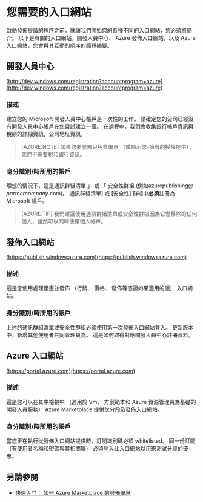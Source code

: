 <properties
   pageTitle="建立提供 Marketplace 的所需的各種入口網站的概觀 |Microsoft Azure"
   description="建立提供 Marketplace 的所需的各種入口網站的概觀"
   services="marketplace-publishing"
   documentationCenter=""
   authors="HannibalSII"
   manager="hascipio"
   editor=""/>

<tags
   ms.service="marketplace"
   ms.devlang="na"
   ms.topic="article"
   ms.tgt_pltfrm="na"
   ms.workload="na"
   ms.date="07/27/2016"
   ms.author="hascipio" />


# <a name="portals-you-will-need"></a>您需要的入口網站
啟動發佈提議的程序之前，就讓我們開始您的各種不同的入口網站，您必須將簡介。 以下是有關的入口網站，開發人員中心、 Azure 發佈入口網站，以及 Azure 入口網站，您會與其互動的順序的簡短摘要。                                                                            
## <a name="developer-center"></a>開發人員中心
[http://dev.windows.com/registration?accountprogram=azure](http://dev.windows.com/registration?accountprogram=azure)
### <a name="description"></a>描述
建立您的 Microsoft 開發人員中心帳戶是一次性的工作。 請確定您的公司已經沒有開發人員中心帳戶在您嘗試建立一個。 在過程中，我們會收集銀行帳戶資訊與稅額的詳細資訊，公司地址資訊。

> [AZURE.NOTE] 如果您要發佈只免費優惠 （或顯示您-擁有的授權提供），我們不需要稅和銀行資訊。

### <a name="identityaccount-used"></a>身分識別/時所用的帳戶
理想的情況下，這是通訊群組清單 」 或 「 安全性群組 (例如azurepublishing@ *partnercompany*.com)。 通訊群組清單] 或 [安全性] 群組中**必須**註冊為 Microsoft 帳戶。

> [AZURE.TIP] 我們建議使用通訊群組清單或安全性群組因為它會移除的任何個人，雖然可以同時使用個人帳戶。

## <a name="publishing-portal"></a>發佈入口網站
[https://publish.windowsazure.com](https://publish.windowsazure.com)

### <a name="description"></a>描述
這是您使用處理優惠並發佈 （行銷、 價格、 發佈等憑證如果適用的話） 入口網站。

### <a name="identityaccount-used"></a>身分識別/時所用的帳戶
上述的通訊群組清單或安全性群組必須使用第一次發佈入口網站登入。 更新版本中，新增其他使用者共同管理員為。 這是如何取得對應開發人員中心註冊資料。

## <a name="azure-portal"></a>Azure 入口網站
[https://portal.azure.com](https://portal.azure.com)
### <a name="description"></a>描述
這是您可以在其中檢視中 （適用於 Vm、 方案範本和 Azure 資源管理員為基礎的開發人員服務） Azure Marketplace 提供您分段及發佈入口網站。
### <a name="identityaccount-used"></a>身分識別/時所用的帳戶
當您正在執行從發佈入口網站提供時，訂閱識別碼必須 whitelisted。 同一份訂閱 （有使用者名稱和密碼與其相關聯） 必須登入此入口網站以用來測試分段的優惠。

## <a name="see-also"></a>另請參閱
- [快速入門︰ 如何 Azure Marketplace 的發佈優惠](marketplace-publishing-getting-started.md)

